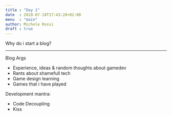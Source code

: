 ```yaml
---
title : "Day 1"
date  : 2018-07-18T17:43:28+02:00
menu  : "main"
author: Michele Rossi
draft : true
---
```


Why do i start a blog?


------

Blog Args

* Experience, ideas & random thoughts about gamedev
* Rants about shamefull tech
* Game design learning
* Games that i have played

Development mantra:

* Code Decoupling
* Kiss

